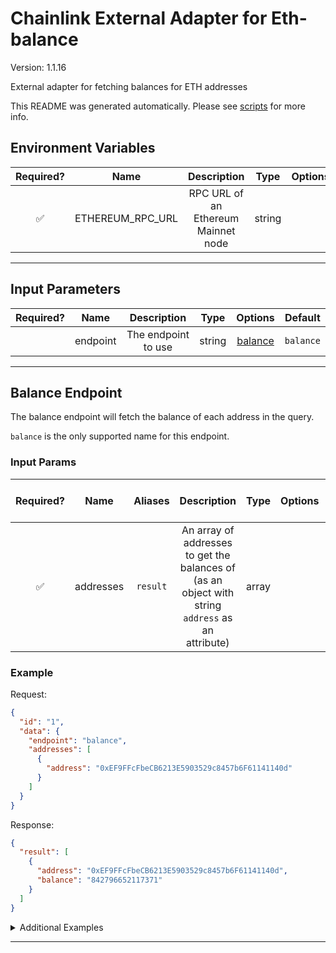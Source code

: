 # Chainlink External Adapter for Eth-balance

Version: 1.1.16

External adapter for fetching balances for ETH addresses

This README was generated automatically. Please see [scripts](../../scripts) for more info.

## Environment Variables

| Required? |       Name       |             Description             |  Type  | Options | Default |
| :-------: | :--------------: | :---------------------------------: | :----: | :-----: | :-----: |
|    ✅     | ETHEREUM_RPC_URL | RPC URL of an Ethereum Mainnet node | string |         |         |

---

## Input Parameters

| Required? |   Name   |     Description     |  Type  |           Options            |  Default  |
| :-------: | :------: | :-----------------: | :----: | :--------------------------: | :-------: |
|           | endpoint | The endpoint to use | string | [balance](#balance-endpoint) | `balance` |

---

## Balance Endpoint

The balance endpoint will fetch the balance of each address in the query.

`balance` is the only supported name for this endpoint.

### Input Params

| Required? |   Name    | Aliases  |                                            Description                                            | Type  | Options | Default | Depends On | Not Valid With |
| :-------: | :-------: | :------: | :-----------------------------------------------------------------------------------------------: | :---: | :-----: | :-----: | :--------: | :------------: |
|    ✅     | addresses | `result` | An array of addresses to get the balances of (as an object with string `address` as an attribute) | array |         |         |            |                |

### Example

Request:

```json
{
  "id": "1",
  "data": {
    "endpoint": "balance",
    "addresses": [
      {
        "address": "0xEF9FFcFbeCB6213E5903529c8457b6F61141140d"
      }
    ]
  }
}
```

Response:

```json
{
  "result": [
    {
      "address": "0xEF9FFcFbeCB6213E5903529c8457b6F61141140d",
      "balance": "842796652117371"
    }
  ]
}
```

<details>
<summary>Additional Examples</summary>

Request:

```json
{
  "id": "1",
  "data": {
    "endpoint": "balance",
    "addresses": [
      {
        "address": "0xEF9FFcFbeCB6213E5903529c8457b6F61141140d"
      },
      {
        "address": "0x6a1544F72A2A275715e8d5924e6D8A017F0e41ed"
      }
    ]
  }
}
```

Response:

```json
{
  "result": [
    {
      "address": "0xEF9FFcFbeCB6213E5903529c8457b6F61141140d",
      "balance": "842796652117371"
    },
    {
      "address": "0x6a1544F72A2A275715e8d5924e6D8A017F0e41ed",
      "balance": "1604497408893139674"
    }
  ]
}
```

</details>

---
